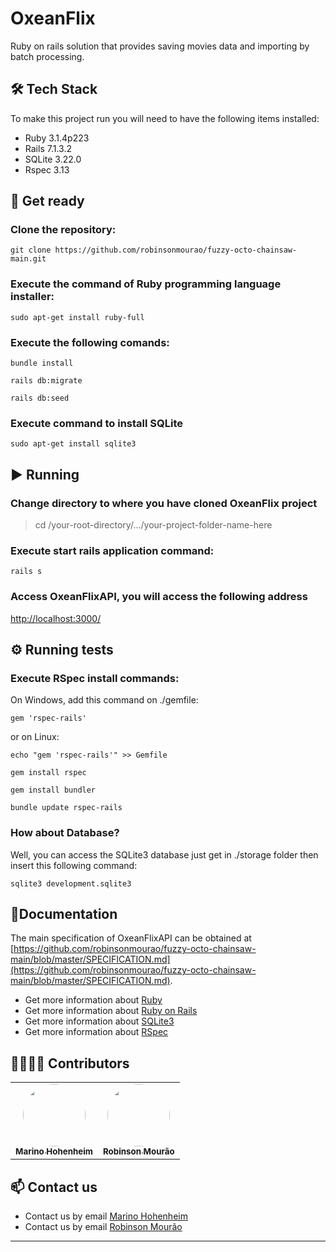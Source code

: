 # OxeanFlix

Ruby on rails solution that provides saving movies data and importing by batch processing.

## 🛠 Tech Stack

To make this project run you will need to have the following items installed: 

* Ruby 3.1.4p223
* Rails 7.1.3.2
* SQLite 3.22.0
* Rspec 3.13

## :rocket: Get ready

### Clone the repository:

```
git clone https://github.com/robinsonmourao/fuzzy-octo-chainsaw-main.git
```
### Execute the command of Ruby programming language installer:
```
sudo apt-get install ruby-full
```
### Execute the following comands:

```
bundle install
```
```
rails db:migrate
```
```
rails db:seed
```
### Execute command to install SQLite

```
sudo apt-get install sqlite3
```

## :arrow_forward: Running

### Change directory to where you have cloned OxeanFlix project

> cd /your-root-directory/.../your-project-folder-name-here <br>

### Execute start rails application command:

```
rails s
```

### Access OxeanFlixAPI, you will access the following address

[http://localhost:3000/](http://localhost:3000/)


## :gear: Running tests

### Execute RSpec install commands:

On Windows, add this command on ./gemfile:
```
gem 'rspec-rails'
````
or on Linux:
```
echo "gem 'rspec-rails'" >> Gemfile
```
```
gem install rspec
```
```
gem install bundler
```
```
bundle update rspec-rails
```

### How about Database?

Well, you can access the SQLite3 database just get in ./storage folder then insert this following command:
```
sqlite3 development.sqlite3
```
## :closed_book:Documentation

The main specification of OxeanFlixAPI can be obtained at [https://github.com/robinsonmourao/fuzzy-octo-chainsaw-main/blob/master/SPECIFICATION.md](https://github.com/robinsonmourao/fuzzy-octo-chainsaw-main/blob/master/SPECIFICATION.md).

* Get more information about [Ruby](https://www.ruby-lang.org/en/documentation/)<br>
* Get more information about [Ruby on Rails](https://rubyonrails.org/)<br>
* Get more information about [SQLite3](https://www.sqlite.org/docs.html)<br>
* Get more information about [RSpec](https://rspec.info/documentation/)

## 👩‍💻👨‍💻 Contributors 

<table>
    <td align="center">
	    <a href="https://github.com/Marinofull">
		    <img style="border-radius: 50%;" src="https://avatars.githubusercontent.com/u/4636436?v=4" width="100px;" alt=""/>
		    <br/><sub><b>Marino Hohenheim</b></sub>
		</a>
    </td>
    <td align="center">
	    <a href="https://github.com/robinsonmourao">
		    <img style="border-radius: 50%;" src="https://avatars.githubusercontent.com/u/49078615?s=460&u=1163c04d9f35b577063b3f6550ae520c4dd2f866&v=4" width="100px;" alt=""/>
		    <br/><sub><b>Robinson Mourão</b></sub>
		</a></br>
    </td>
</table>

## :mailbox: Contact us
* Contact us by email [Marino Hohenheim](mailto:intmarinoreturn0@gmail.com)
* Contact us by email [Robinson Mourão](mailto:bob.info.guaratiba@gmail.com)
---
